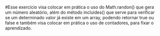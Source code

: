 #Esse exercício visa colocar em prática o uso do Math.randon() que gera um número aleatório, além do método incluides() que serve para verificar se um determinado valor já existe em um array, podendo retornar true ou false e também visa colocar em prática o uso de contadores, para fixar o aprendizado.